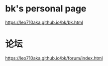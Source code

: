 # bk's personal page  
https://leo710aka.github.io/bk/bk.html
# 论坛  
https://leo710aka.github.io/bk/forum/index.html
